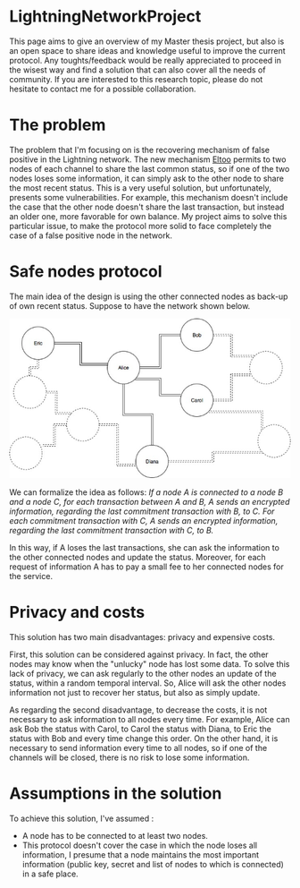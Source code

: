 # LightningNetworkProject
This page aims to give an overview of my Master thesis project, but also is an open space to share ideas and knowledge useful to improve the current protocol. Any toughts/feedback would be really appreciated to proceed in the wisest way and find a solution that can also cover all the needs of community. 
If you are interested to this research topic, please do not hesitate to contact me for a possible collaboration.

# The problem
The problem that I'm focusing on is the recovering mechanism of false positive in the Lightning network. The new mechanism [Eltoo](https://blockstream.com/eltoo.pdf) permits to two nodes of each channel to share the last common status, so if one of the two nodes loses some information, it can simply ask to the other node to share the most recent status. 
This is a very useful solution, but unfortunately, presents some vulnerabilities. For example, this mechanism doesn't include the case that the other node doesn't share the last transaction, but instead an older one, more favorable for own balance. My project aims to solve this particular issue, to make the protocol more solid to face completely the case of a false positive node in the network. 

# Safe nodes protocol
The main idea of the design is using the other connected nodes as back-up of own recent status. Suppose to have the network  shown below. 

![alt text](/Diagram.jpg)

We can formalize the idea as follows: *If a node A is connected to a node B and a node C, for each transaction between A and B, A sends an encrypted information, regarding the last commitment transaction with B, to C. For each commitment transaction with C, A sends an encrypted information, regarding the last commitment transaction with C, to B.*

In this way, if A loses the last transactions, she can ask the information to the other connected nodes and update the status.
Moreover, for each request of information A has to pay a small fee to her connected nodes for the service. 

# Privacy and costs
This solution has two main disadvantages: privacy and expensive costs. 

First, this solution can be considered against privacy. In fact, the other nodes may know when the "unlucky" node has lost some data. To solve this lack of privacy, we can ask regularly to the other nodes an update of the status, within a random temporal interval. So, Alice will ask the other nodes information not just to recover her status, but also as simply update. 

As regarding the second disadvantage, to decrease the costs, it is not necessary to ask information to all nodes every time. For example, Alice can ask Bob the status with Carol, to Carol the status with Diana, to Eric the status with Bob and every time change this order. On the other hand, it is necessary to send information every time to all nodes, so if one of the channels will be closed, there is no risk to lose some information. 

# Assumptions in the solution
To achieve this solution, I've assumed : 
* A node has to be connected to at least two nodes. 
* This protocol doesn't cover the case in which the node loses all information, I presume that a node maintains the most important information (public key, secret and list of nodes to which is connected) in a safe place.

